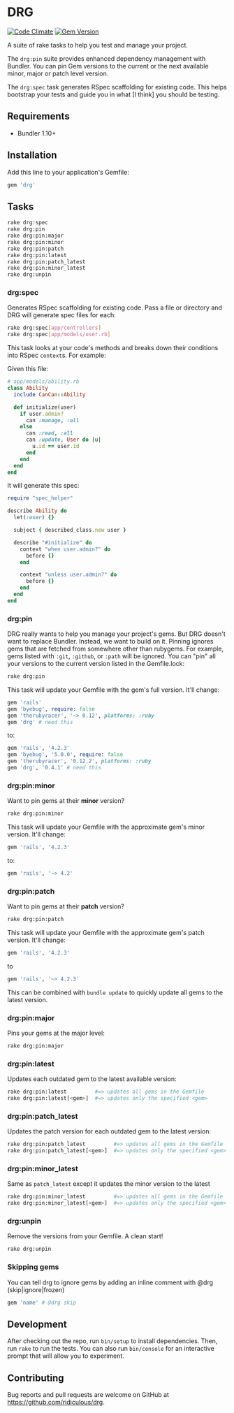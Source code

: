 # DRG
[![Code Climate](https://codeclimate.com/github/ridiculous/drg/badges/gpa.svg)](https://codeclimate.com/github/ridiculous/drg)
[![Gem Version](https://badge.fury.io/rb/drg.svg)](http://badge.fury.io/rb/drg)

A suite of rake tasks to help you test and manage your project.

The `drg:pin` suite provides enhanced dependency management with Bundler. You can pin Gem versions to the current or the next
available minor, major or patch level version. 

The `drg:spec` task generates RSpec scaffolding for existing code. This helps bootstrap your tests and guide you in what 
[I think] you should be testing.

## Requirements

* Bundler 1.10+

## Installation

Add this line to your application's Gemfile:

```ruby
gem 'drg'
```

## Tasks

```bash
rake drg:spec
rake drg:pin
rake drg:pin:major
rake drg:pin:minor
rake drg:pin:patch
rake drg:pin:latest
rake drg:pin:patch_latest
rake drg:pin:minor_latest
rake drg:unpin
```

### drg:spec

Generates RSpec scaffolding for existing code. Pass a file or directory and DRG will generate spec files for each:

```bash
rake drg:spec[app/controllers]
rake drg:spec[app/models/user.rb]
```

This task looks at your code's methods and breaks down their conditions into RSpec `context`s. For example:

Given this file:

```ruby
# app/models/ability.rb
class Ability
  include CanCan::Ability

  def initialize(user)
    if user.admin?
      can :manage, :all
    else
      can :read, :all
      can :update, User do |u|
        u.id == user.id
      end
    end
  end
end
```

It will generate this spec:
```ruby
require "spec_helper"

describe Ability do
  let(:user) {}

  subject { described_class.new user }

  describe "#initialize" do
    context "when user.admin?" do
      before {}
    end

    context "unless user.admin?" do
      before {}
    end
  end
end
```

### drg:pin

DRG really wants to help you manage your project's gems. But DRG doesn't want to replace Bundler. Instead, we want to build on
it. Pinning ignores gems that are fetched from somewhere other than rubygems. For example, gems listed with `:git`, `:github`,
or `:path` will be ignored. You can "pin" all your versions to the current version listed in the Gemfile.lock:

```bash
rake drg:pin
```

This task will update your Gemfile with the gem's full version. It'll change:

```ruby
gem 'rails'
gem 'byebug', require: false
gem 'therubyracer', '~> 0.12', platforms: :ruby
gem 'drg' # need this
```

to:

```ruby
gem 'rails', '4.2.3'
gem 'byebug', '5.0.0', require: false
gem 'therubyracer', '0.12.2', platforms: :ruby
gem 'drg', '0.4.1' # need this
```

### drg:pin:minor

Want to pin gems at their __minor__ version?

```bash
rake drg:pin:minor
```

This task will update your Gemfile with the approximate gem's minor version. It'll change:

```ruby
gem 'rails', '4.2.3'
```

to:

```ruby
gem 'rails', '~> 4.2'
```

### drg:pin:patch

Want to pin gems at their __patch__ version?

```bash
rake drg:pin:patch
```

This task will update your Gemfile with the approximate gem's patch version. It'll change:

```ruby
gem 'rails', '4.2.3'
```

to 

```ruby
gem 'rails', '~> 4.2.3'
```

This can be combined with `bundle update` to quickly update all gems to the latest version.

### drg:pin:major

Pins your gems at the major level:

 ```bash
 rake drg:pin:major
 ```

### drg:pin:latest

Updates each outdated gem to the latest available version:

 ```bash
 rake drg:pin:latest         #=> updates all gems in the Gemfile
 rake drg:pin:latest[<gem>]  #=> updates only the specified <gem>
 ```

### drg:pin:patch_latest

Updates the patch version for each outdated gem to the latest version:

 ```bash
 rake drg:pin:patch_latest         #=> updates all gems in the Gemfile
 rake drg:pin:patch_latest[<gem>]  #=> updates only the specified <gem>
 ```

### drg:pin:minor_latest

Same as `patch_latest` except it updates the minor version to the latest

 ```bash
 rake drg:pin:minor_latest         #=> updates all gems in the Gemfile
 rake drg:pin:minor_latest[<gem>]  #=> updates only the specified <gem>
 ```

### drg:unpin

Remove the versions from your Gemfile. A clean start!

```bash
rake drg:unpin
```

### Skipping gems

You can tell drg to ignore gems by adding an inline comment with @drg (skip|ignore|frozen)

```ruby
gem 'name' # @drg skip
```

## Development

After checking out the repo, run `bin/setup` to install dependencies. Then, run `rake` to run the tests. 
You can also run `bin/console` for an interactive prompt that will allow you to experiment.

## Contributing

Bug reports and pull requests are welcome on GitHub at https://github.com/ridiculous/drg.
